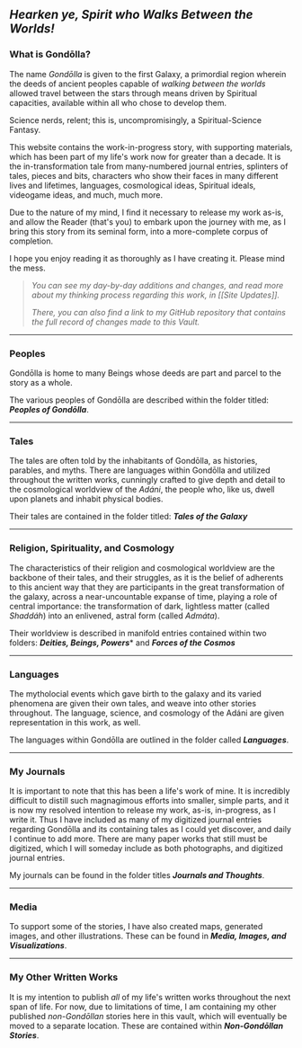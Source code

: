 ## *Hearken ye, Spirit who Walks Between the Worlds!*

### What is Gondōlla?
The name *Gondōlla* is given to the first Galaxy, a primordial region wherein the deeds of ancient peoples capable of *walking between the worlds* allowed travel between the stars through means driven by Spiritual capacities, available within all who chose to develop them. 

Science nerds, relent; this is, uncompromisingly, a Spiritual-Science Fantasy.

This website contains the work-in-progress story, with supporting materials, which has been part of my life's work now for greater than a decade. It is the in-transformation tale from many-numbered journal entries, splinters of tales, pieces and bits, characters who show their faces in many different lives and lifetimes, languages, cosmological ideas, Spiritual ideals, videogame ideas, and much, much more. 

Due to the nature of my mind, I find it necessary to release my work as-is, and allow the Reader (that's you) to embark upon the journey with me, as I bring this story from its seminal form, into a more-complete corpus of completion.

I hope you enjoy reading it as thoroughly as I have creating it. Please mind the mess.

> *You can see my day-by-day additions and changes, and read more about my thinking process regarding this work, in [[Site Updates]].*
> 
> *There, you can also find a link to my GitHub repository that contains the full record of changes made to this Vault.*

---
### Peoples
Gondōlla is home to many Beings whose deeds are part and parcel to the story as a whole. 

The various peoples of Gondōlla are described within the folder titled: ***Peoples of Gondōlla***.

---
### Tales
The tales are often told by the inhabitants of Gondōlla, as histories, parables, and myths. There are languages within Gondōlla and utilized throughout the written works, cunningly crafted to give depth and detail to the cosmological worldview of the *Adáni*, the people who, like us, dwell upon planets and inhabit physical bodies. 

Their tales are contained in the folder titled: ***Tales of the Galaxy***

---
### Religion, Spirituality, and Cosmology
The characteristics of their religion and cosmological worldview are the backbone of their tales, and their struggles, as it is the belief of adherents to this ancient way that they are participants in the great transformation of the galaxy, across a near-uncountable expanse of time, playing a role of central importance: the transformation of dark, lightless matter (called *Shaddáh*) into an enlivened, astral form (called *Admáta*). 

Their worldview is described in manifold entries contained within two folders: ***Deities, Beings, Powers**** and ***Forces of the Cosmos***

---
### Languages
The mytholocial events which gave birth to the galaxy and its varied phenomena are given their own tales, and weave into other stories throughout. The language, science, and cosmology of the Adáni are given representation in this work, as well. 

The languages within Gondōlla are outlined in the folder called ***Languages***.

---
### My Journals
It is important to note that this has been a life's work of mine. It is incredibly difficult to distill such magnagimous efforts into smaller, simple parts, and it is now my resolved intention to release my work, as-is, in-progress, as I write it. Thus I have included as many of my digitized journal entries regarding Gondōlla and its containing tales as I could yet discover, and daily I continue to add more. There are many paper works that still must be digitized, which I will someday include as both photographs, and digitized journal entries. 

My journals can be found in the folder titles ***Journals and Thoughts***.

---
### Media
To support some of the stories, I have also created maps, generated images, and other illustrations. These can be found in ***Media, Images, and Visualizations***.

---
### My Other Written Works
It is my intention to publish *all* of my life's written works throughout the next span of life. For now, due to limitations of time, I am containing my other published *non-Gondōllan* stories here in this vault, which will eventually be moved to a separate location. These are contained within ***Non-Gondōllan Stories***.


